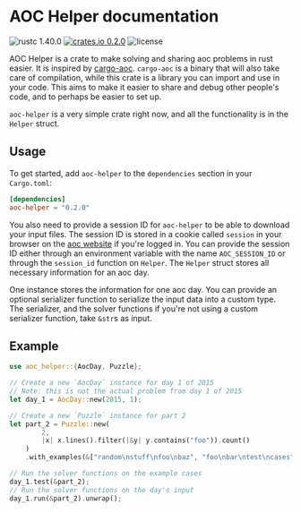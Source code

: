 # AOC Helper documentation

![rustc 1.40.0](https://img.shields.io/badge/rustc-1.40.0-blue?style=flat-square)
[![crates.io 0.2.0](https://img.shields.io/crates/v/aoc-helper?style=flat-square)](https://crates.io/crates/aoc-helper)
![license](https://img.shields.io/crates/l/aoc-helper?style=flat-square)

AOC Helper is a crate to make solving and sharing aoc problems in rust
easier. It is inspired by [cargo-aoc](https://github.com/gobanos/cargo-aoc).
`cargo-aoc` is a binary that will also take care of compilation, while this
crate is a library you can import and use in your code. This aims to make it
easier to share and debug other people's code, and to perhaps be easier to
set up.

`aoc-helper` is a very simple crate right now, and all the functionality is
in the `Helper` struct.

## Usage

To get started, add `aoc-helper` to the `dependencies` section in your
`Cargo.toml`:

```toml
[dependencies]
aoc-helper = "0.2.0"
```

You also need to provide a session ID for `aoc-helper` to be able to
download your input files. The session ID is stored in a cookie called
`session` in your browser on the [aoc website](https://adventofcode.com) if
you're logged in. You can provide the session ID either through an
environment variable with the name `AOC_SESSION_ID` or through the
`session_id` function on `Helper`.
The `Helper` struct stores all necessary information for an aoc day.

One instance stores the information for one aoc day. You can provide an
optional serializer function to serialize the input data into a custom type.
The serializer, and the solver functions if you're not using a custom
serializer function, take `&str`s as input.

## Example

```rust
use aoc_helper::{AocDay, Puzzle};

// Create a new `AocDay` instance for day 1 of 2015
// Note: this is not the actual problem from day 1 of 2015
let day_1 = AocDay::new(2015, 1);

// Create a new `Puzzle` instance for part 2
let part_2 = Puzzle::new(
        2,
        |x| x.lines().filter(|&y| y.contains("foo")).count()
    )
    .with_examples(&["random\nstuff\nfoo\nbaz", "foo\nbar\ntest\ncases"]);

// Run the solver functions on the example cases
day_1.test(&part_2);
// Run the solver functions on the day's input
day_1.run(&part_2).unwrap();
```
